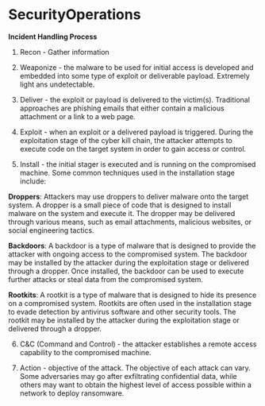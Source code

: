 # SecurityOperations

**Incident Handling Process**
1. Recon - Gather information  

2. Weaponize -  the malware to be used for initial access is developed and embedded into some type of exploit or deliverable payload. Extremely light ans undetectable.

3. Deliver - the exploit or payload is delivered to the victim(s). Traditional approaches are phishing emails that either contain a malicious attachment or a link to a web page.

4. Exploit -  when an exploit or a delivered payload is triggered. During the exploitation stage of the cyber kill chain, the attacker attempts to execute code on the target system in order to gain access or control.

5. Install - the initial stager is executed and is running on the compromised machine. Some common techniques used in the installation stage include:
  
**Droppers**: Attackers may use droppers to deliver malware onto the target system. A dropper is a small piece of code that is designed to install malware on the system and execute it. The dropper may be delivered through various means, such as email attachments, malicious websites, or social engineering tactics. 

**Backdoors**: A backdoor is a type of malware that is designed to provide the attacker with ongoing access to the compromised system. The backdoor may be installed by the attacker during the exploitation stage or delivered through a dropper. Once installed, the backdoor can be used to execute further attacks or steal data from the compromised system. 

**Rootkits**: A rootkit is a type of malware that is designed to hide its presence on a compromised system. Rootkits are often used in the installation stage to evade detection by antivirus software and other security tools. The rootkit may be installed by the attacker during the exploitation stage or delivered through a dropper.


6. C&C (Command and Control) - the attacker establishes a remote access capability to the compromised machine.

7. Action - objective of the attack. The objective of each attack can vary. Some adversaries may go after exfiltrating confidential data, while others may want to obtain the highest level of access possible within a network to deploy ransomware.

